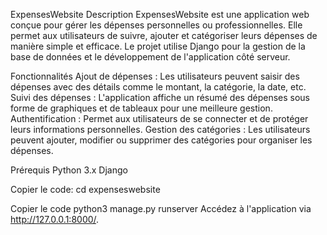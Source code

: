 ExpensesWebsite
Description
ExpensesWebsite est une application web conçue pour gérer les dépenses personnelles ou professionnelles. Elle permet aux utilisateurs de suivre, ajouter et catégoriser leurs dépenses de manière simple et efficace. Le projet utilise Django pour la gestion de la base de données et le développement de l'application côté serveur.

Fonctionnalités
Ajout de dépenses : Les utilisateurs peuvent saisir des dépenses avec des détails comme le montant, la catégorie, la date, etc.
Suivi des dépenses : L'application affiche un résumé des dépenses sous forme de graphiques et de tableaux pour une meilleure gestion.
Authentification : Permet aux utilisateurs de se connecter et de protéger leurs informations personnelles.
Gestion des catégories : Les utilisateurs peuvent ajouter, modifier ou supprimer des catégories pour organiser les dépenses.


Prérequis
Python 3.x
Django



Copier le code:
cd expenseswebsite

Copier le code
python3 manage.py runserver
Accédez à l'application via http://127.0.0.1:8000/.




